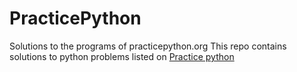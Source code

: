 # PracticePython
Solutions to the programs of practicepython.org
This repo contains solutions to python problems listed on [Practice python](https://www.practicepython.org/)
